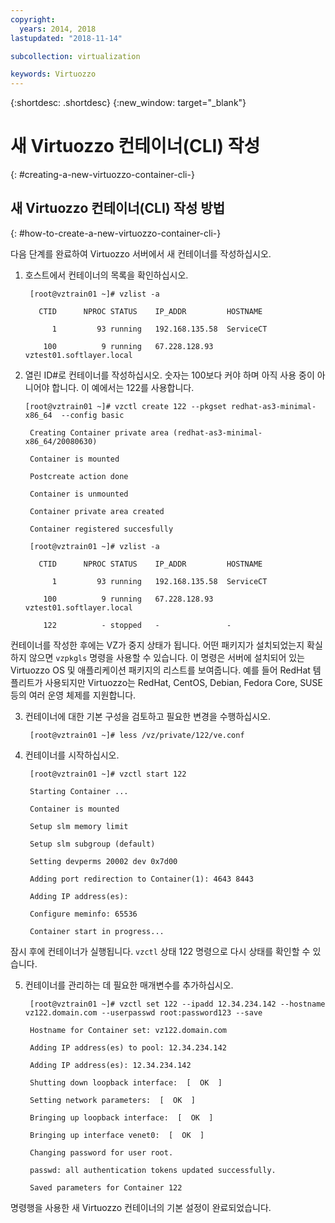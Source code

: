 ```yaml
---
copyright:
  years: 2014, 2018
lastupdated: "2018-11-14"

subcollection: virtualization

keywords: Virtuozzo
---
```

{:shortdesc: .shortdesc}
{:new_window: target="_blank"}

# 새 Virtuozzo 컨테이너(CLI) 작성
{: #creating-a-new-virtuozzo-container-cli-}

## 새 Virtuozzo 컨테이너(CLI) 작성 방법
{: #how-to-create-a-new-virtuozzo-container-cli-}

다음 단계를 완료하여 Virtuozzo 서버에서 새 컨테이너를 작성하십시오.

1. 호스트에서 컨테이너의 목록을 확인하십시오. 

        [root@vztrain01 ~]# vzlist -a

          CTID      NPROC STATUS    IP_ADDR         HOSTNAME

             1         93 running   192.168.135.58  ServiceCT

           100          9 running   67.228.128.93   vztest01.softlayer.local

2. 열린 ID#로 컨테이너를 작성하십시오. 숫자는 100보다 커야 하며 아직 사용 중이 아니어야 합니다. 이 예에서는 122를 사용합니다.

       [root@vztrain01 ~]# vzctl create 122 --pkgset redhat-as3-minimal-x86_64  --config basic

        Creating Container private area (redhat-as3-minimal-x86_64/20080630)

        Container is mounted

        Postcreate action done

        Container is unmounted

        Container private area created

        Container registered succesfully

        [root@vztrain01 ~]# vzlist -a

          CTID      NPROC STATUS    IP_ADDR         HOSTNAME

             1         93 running   192.168.135.58  ServiceCT

           100          9 running   67.228.128.93   vztest01.softlayer.local

           122          - stopped   -               -

컨테이너를 작성한 후에는 VZ가 중지 상태가 됩니다. 어떤 패키지가 설치되었는지 확실하지 않으면 `vzpkgls` 명령을 사용할 수 있습니다. 이 명령은 서버에 설치되어 있는 Virtuozzo OS 및 애플리케이션 패키지의 리스트를 보여줍니다. 예를 들어 RedHat 템플리트가 사용되지만 Virtuozzo는 RedHat, CentOS, Debian, Fedora Core, SUSE 등의 여러 운영 체제를 지원합니다.

3. 컨테이너에 대한 기본 구성을 검토하고 필요한 변경을 수행하십시오. 

        [root@vztrain01 ~]# less /vz/private/122/ve.conf

4. 컨테이너를 시작하십시오.

        [root@vztrain01 ~]# vzctl start 122

        Starting Container ...

        Container is mounted

        Setup slm memory limit

        Setup slm subgroup (default)

        Setting devperms 20002 dev 0x7d00

        Adding port redirection to Container(1): 4643 8443

        Adding IP address(es):

        Configure meminfo: 65536

        Container start in progress...

잠시 후에 컨테이너가 실행됩니다. `vzctl` 상태 122 명령으로 다시 상태를 확인할 수 있습니다. 

5. 컨테이너를 관리하는 데 필요한 매개변수를 추가하십시오.

        [root@vztrain01 ~]# vzctl set 122 --ipadd 12.34.234.142 --hostname vz122.domain.com --userpasswd root:password123 --save

        Hostname for Container set: vz122.domain.com

        Adding IP address(es) to pool: 12.34.234.142

        Adding IP address(es): 12.34.234.142

        Shutting down loopback interface:  [  OK  ]

        Setting network parameters:  [  OK  ]

        Bringing up loopback interface:  [  OK  ]

        Bringing up interface venet0:  [  OK  ]

        Changing password for user root.

        passwd: all authentication tokens updated successfully.

        Saved parameters for Container 122

명령행을 사용한 새 Virtuozzo 컨테이너의 기본 설정이 완료되었습니다.
